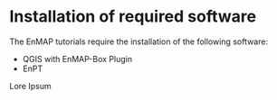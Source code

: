 # Installation of required software

The EnMAP tutorials require the installation of the following software:

* QGIS with EnMAP-Box Plugin
* EnPT



Lore Ipsum